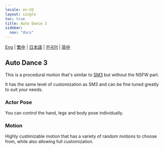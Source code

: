 ```yaml
---
locale: en-US
layout: single
toc: true
title: Auto Dance 3
sidebar:
  nav: "docs"
---
```

[Eng](/dancexr/features/autodance3) | [繁中](/tw/dancexr/features/autodance3) | [日本語](/jp/dancexr/features/autodance3) | [한국어](/kr/dancexr/features/autodance3) | [简中](/zh/dancexr/features/autodance3)


## Auto Dance 3
This is a procedural motion that's similar to [SM3](sm3_motion.md) but without the NSFW part.

It has the same level of customization as SM3 and can be fine tuned greatly to suit your needs.

### Actor Pose
You can control the hand, legs and body pose individually.

### Motion
Highly custimizable motion that has a variety of random motions to choose from, while also allowing full customization.